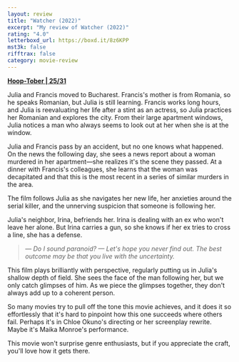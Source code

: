 ```yaml
---
layout: review
title: "Watcher (2022)"
excerpt: "My review of Watcher (2022)"
rating: "4.0"
letterboxd_url: https://boxd.it/8z6KPP
mst3k: false
rifftrax: false
category: movie-review
---
```


<b><a href="https://boxd.it/pRQY0/detail" target="_blank" rel="noopener">Hoop-Tober | 25/31</a></b>

Julia and Francis moved to Bucharest. Francis's mother is from Romania, so he speaks Romanian, but Julia is still learning. Francis works long hours, and Julia is reevaluating her life after a stint as an actress, so Julia practices her Romanian and explores the city. From their large apartment windows, Julia notices a man who always seems to look out at her when she is at the window.

Julia and Francis pass by an accident, but no one knows what happened. On the news the following day, she sees a news report about a woman murdered in her apartment—she realizes it's the scene they passed. At a dinner with Francis's colleagues, she learns that the woman was decapitated and that this is the most recent in a series of similar murders in the area.

The film follows Julia as she navigates her new life, her anxieties around the serial killer, and the unnerving suspicion that someone is following her.

Julia's neighbor, Irina, befriends her. Irina is dealing with an ex who won't leave her alone. But Irina carries a gun, so she knows if her ex tries to cross a line, she has a defense.

<blockquote><i>— Do I sound paranoid?
— Let's hope you never find out. The best outcome may be that you live with the uncertainty.</i></blockquote>

This film plays brilliantly with perspective, regularly putting us in Julia's shallow depth of field. She sees the face of the man following her, but we only catch glimpses of him. As we piece the glimpses together, they don't always add up to a coherent person.

So many movies try to pull off the tone this movie achieves, and it does it so effortlessly that it's hard to pinpoint how this one succeeds where others fail. Perhaps it's in Chloe Okuno's directing or her screenplay rewrite. Maybe it's Maika Monroe's performance.

This movie won't surprise genre enthusiasts, but if you appreciate the craft, you'll love how it gets there.
